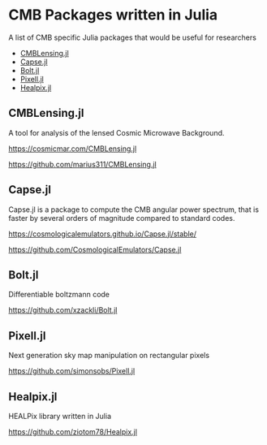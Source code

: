 # CMB Packages written in Julia

A list of CMB specific Julia packages that would be useful for researchers

* [CMBLensing.jl](#cmblensingjl)
* [Capse.jl](#capsejl)
* [Bolt.jl](#boltjl)
* [Pixell.jl](#pixelljl)
* [Healpix.jl](#healpixjl)

## CMBLensing.jl

A tool for analysis of the lensed Cosmic Microwave Background.

https://cosmicmar.com/CMBLensing.jl

https://github.com/marius311/CMBLensing.jl

## Capse.jl

Capse.jl is a package to compute the CMB angular power spectrum, that is faster by several orders of magnitude compared to standard codes.

https://cosmologicalemulators.github.io/Capse.jl/stable/

https://github.com/CosmologicalEmulators/Capse.jl

## Bolt.jl

Differentiable boltzmann code

https://github.com/xzackli/Bolt.jl

## Pixell.jl

Next generation sky map manipulation on rectangular pixels

https://github.com/simonsobs/Pixell.jl

## Healpix.jl

HEALPix library written in Julia

https://github.com/ziotom78/Healpix.jl
